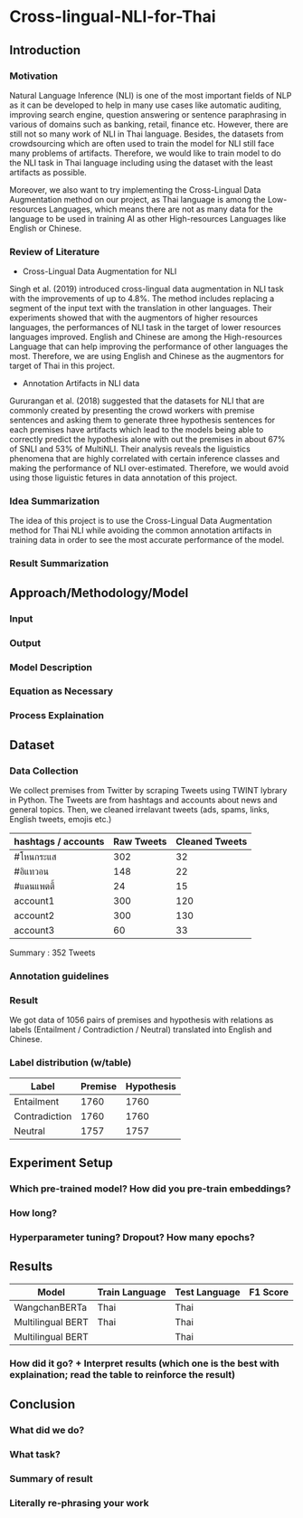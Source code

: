 # Cross-lingual-NLI-for-Thai

## Introduction
### Motivation
Natural Language Inference (NLI) is one of the most important fields of NLP as it can be developed to help in many use cases like automatic auditing, improving search engine, question answering or sentence paraphrasing in various of domains such as banking, retail, finance etc. However, there are still not so many work of NLI in Thai language. Besides, the datasets from crowdsourcing which are often used to train the model for NLI still face many problems of artifacts. Therefore, we would like to train model to do the NLI task in Thai language including using the dataset with the least artifacts as possible.

Moreover, we also want to try implementing the Cross-Lingual Data Augmentation method on our project, as Thai language is among the Low-resources Languages, which means there are not as many data for the language to be used in training AI as other High-resources Languages like English or Chinese.

### Review of Literature
- Cross-Lingual Data Augmentation for NLI

Singh et al. (2019) introduced cross-lingual data augmentation in NLI task with the improvements of up to 4.8%. The method includes replacing a segment of the input text with the translation in other languages. Their experiments showed that with the augmentors of higher resources languages, the performances of NLI task in the target of lower resources languages improved. English and Chinese are among the High-resources Language that can help improving the performance of other languages the most. Therefore, we are using English and Chinese as the augmentors for target of Thai in this project.

- Annotation Artifacts in NLI data

Gururangan et al. (2018) suggested that the datasets for NLI that are commonly created by presenting the crowd workers with premise sentences and asking them to generate three hypothesis sentences for each premises have artifacts which lead to the models being able to correctly predict the hypothesis alone with out the premises in about 67% of SNLI and 53% of MultiNLI. Their analysis reveals the liguistics phenomena that are highly correlated with certain inference classes and making the performance of NLI over-estimated. Therefore, we would avoid using those liguistic fetures in data annotation of this project.

### Idea Summarization
The idea of this project is to use the Cross-Lingual Data Augmentation method for Thai NLI while avoiding the common annotation artifacts in training data in order to see the most accurate performance of the model.

### Result Summarization

## Approach/Methodology/Model
### Input
### Output
### Model Description
### Equation as Necessary
### Process Explaination

## Dataset
### Data Collection
We collect premises from Twitter by scraping Tweets using TWINT lybrary in Python. The Tweets are from hashtags and accounts about news and general topics. Then, we cleaned irrelavant tweets (ads, spams, links, English tweets, emojis etc.)

| hashtags / accounts | Raw Tweets | Cleaned Tweets|
|---------------------|------------|---------------|
| #โหนกระแส |  302 | 32 |
| #อิแทวอน | 148 | 22 |
| #แดนแพตตี้ | 24 | 15 |
| account1 | 300 | 120 |
| account2 | 300 | 130 |
| account3 | 60 | 33 |

Summary : 352 Tweets

### Annotation guidelines

### Result
We got data of 1056 pairs of premises and hypothesis with relations as labels (Entailment / Contradiction / Neutral) translated into English and Chinese. 

### Label distribution (w/table)
| Label | Premise | Hypothesis|
|-------|---------|-----------|
| Entailment | 1760 | 1760 |
| Contradiction | 1760 | 1760 |
| Neutral | 1757 | 1757 |

## Experiment Setup
### Which pre-trained model? How did you pre-train embeddings?
### How long?
### Hyperparameter tuning? Dropout? How many epochs?


## Results
| Model | Train Language | Test Language | F1 Score |
|-------|----------------|---------------|----------|
| WangchanBERTa| Thai | Thai | |
| Multilingual BERT | Thai | Thai | |
| Multilingual BERT | | Thai | |

### How did it go? + Interpret results (which one is the best with explaination; read the table to reinforce the result)

## Conclusion
### What did we do?
### What task?
### Summary of result
### Literally re-phrasing your work